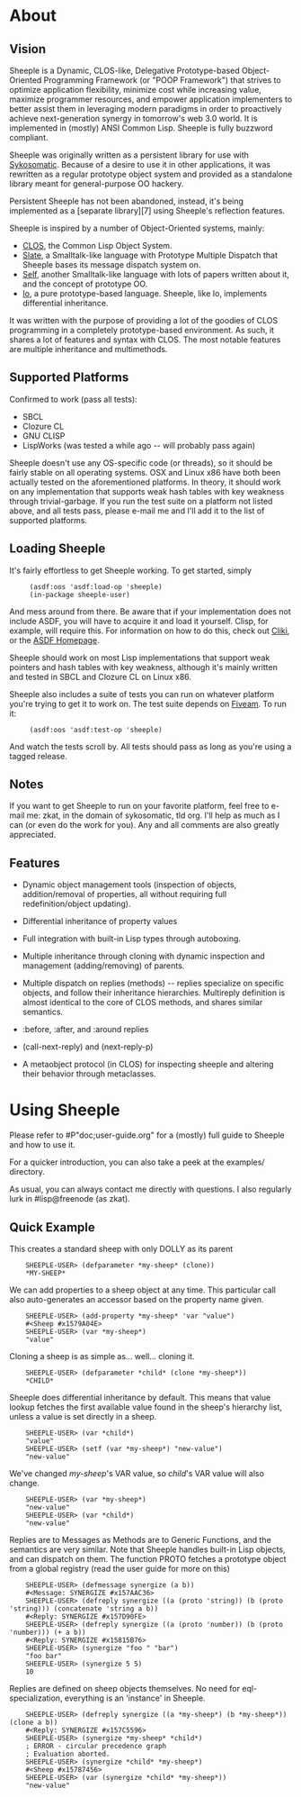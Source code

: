 About
=====

Vision
------

Sheeple is a Dynamic, CLOS-like, Delegative Prototype-based Object-Oriented Programming Framework
(or "POOP Framework") that strives to optimize application flexibility, minimize cost while
increasing value, maximize programmer resources, and empower application implementers to better
assist them in leveraging modern paradigms in order to proactively achieve next-generation synergy
in tomorrow's web 3.0 world. It is implemented in (mostly) ANSI Common Lisp. Sheeple is fully
buzzword compliant.

Sheeple was originally written as a persistent library for use with [Sykosomatic][9]. Because of a
desire to use it in other applications, it was rewritten as a regular prototype object system and
provided as a standalone library meant for general-purpose OO hackery.

Persistent Sheeple has not been abandoned, instead, it's being implemented as a [separate
library][7] using Sheeple's reflection features.

Sheeple is inspired by a number of Object-Oriented systems, mainly:

* [CLOS][3], the Common Lisp Object System.
* [Slate][6], a Smalltalk-like language with Prototype Multiple Dispatch that Sheeple bases its
  message dispatch system on.
* [Self][10], another Smalltalk-like language with lots of papers written about it, and the concept
  of prototype OO.
* [Io][4], a pure prototype-based language. Sheeple, like Io, implements differential inheritance.

[3]: http://en.wikipedia.org/wiki/CLOS
[4]: http://en.wikipedia.org/wiki/Io_(programming_language)
[6]: http://slatelanguage.org/
[9]: http://github.com/zkat/sykosomatic/
[10]: http://research.sun.com/self/

It was written with the purpose of providing a lot of the goodies of CLOS programming in a
completely prototype-based environment. As such, it shares a lot of features and syntax with
CLOS. The most notable features are multiple inheritance and multimethods.

Supported Platforms
-------------------
Confirmed to work (pass all tests):

* SBCL
* Clozure CL
* GNU CLISP
* LispWorks (was tested a while ago -- will probably pass again)

Sheeple doesn't use any OS-specific code (or threads), so it should be fairly stable on all
operating systems. OSX and Linux x86 have both been actually tested on the aforementioned platforms.
In theory, it should work on any implementation that supports weak hash tables with key weakness
through trivial-garbage.
If you run the test suite on a platform not listed above, and all tests pass, please e-mail me
and I'll add it to the list of supported platforms.

Loading Sheeple
---------------
It's fairly effortless to get Sheeple working. To get started, simply

         (asdf:oos 'asdf:load-op 'sheeple)
         (in-package sheeple-user)

And mess around from there. Be aware that if your implementation does not include ASDF, you will
have to acquire it and load it yourself. Clisp, for example, will require this.
For information on how to do this, check out [Cliki][1], or the [ASDF Homepage][2].

[1]: http://www.cliki.net/asdf
[2]: http://common-lisp.net/project/asdf/

Sheeple should work on most Lisp implementations that support weak pointers and hash tables with key
weakness, although it's mainly written and tested in SBCL and Clozure CL on Linux x86.

Sheeple also includes a suite of tests you can run on whatever platform you're trying to get it
to work on. The test suite depends on [Fiveam][11]. To run it:

         (asdf:oos 'asdf:test-op 'sheeple)

And watch the tests scroll by. All tests should pass as long as you're using a tagged release.

[11]: http://www.cliki.net/FiveAM

Notes
-----
If you want to get Sheeple to run on your favorite platform, feel free to e-mail me: zkat, in
the domain of sykosomatic, tld org. I'll help as much as I can (or even do the work for you). Any
and all comments are also greatly appreciated.


Features
--------

* Dynamic object management tools (inspection of objects, addition/removal of properties, all
  without requiring full redefinition/object updating).

* Differential inheritance of property values

* Full integration with built-in Lisp types through autoboxing.

* Multiple inheritance through cloning with dynamic inspection and management (adding/removing) of
  parents.

* Multiple dispatch on replies (methods) -- replies specialize on specific objects, and follow their
  inheritance hierarchies. Multireply definition is almost identical to the core of CLOS methods,
  and shares similar semantics.

* :before, :after, and :around replies

* (call-next-reply) and (next-reply-p)

* A metaobject protocol (in CLOS) for inspecting sheeple and altering their behavior through
  metaclasses.


Using Sheeple
=============

Please refer to #P"doc;user-guide.org" for a (mostly) full guide to Sheeple and how to use it.

For a quicker introduction, you can also take a peek at the examples/ directory.

As usual, you can always contact me directly with questions. I also regularly lurk in #lisp@freenode
(as zkat).

Quick Example
-------------

This creates a standard sheep with only DOLLY as its parent

        SHEEPLE-USER> (defparameter *my-sheep* (clone))
        *MY-SHEEP*

We can add properties to a sheep object at any time. This particular call also auto-generates
an accessor based on the property name given.

        SHEEPLE-USER> (add-property *my-sheep* 'var "value")
        #<Sheep #x1579A04E>
        SHEEPLE-USER> (var *my-sheep*)
        "value"

Cloning a sheep is as simple as... well... cloning it.

        SHEEPLE-USER> (defparameter *child* (clone *my-sheep*))
        *CHILD*

Sheeple does differential inheritance by default. This means that value lookup fetches
the first available value found in the sheep's hierarchy list, unless a value is
set directly in a sheep.

        SHEEPLE-USER> (var *child*)
        "value"
        SHEEPLE-USER> (setf (var *my-sheep*) "new-value")
        "new-value"

We've changed *my-sheep*'s VAR value, so *child*'s VAR value will also change.

        SHEEPLE-USER> (var *my-sheep*)
        "new-value"
        SHEEPLE-USER> (var *child*)
        "new-value"

Replies are to Messages as Methods are to Generic Functions, and the semantics are very similar.
Note that Sheeple handles built-in Lisp objects, and can dispatch on them. The function PROTO
fetches a prototype object from a global registry (read the user guide for more on this)

        SHEEPLE-USER> (defmessage synergize (a b))
        #<Message: SYNERGIZE #x157AAC36>
        SHEEPLE-USER> (defreply synergize ((a (proto 'string)) (b (proto 'string))) (concatenate 'string a b))
        #<Reply: SYNERGIZE #x157D90FE>
        SHEEPLE-USER> (defreply synergize ((a (proto 'number)) (b (proto 'number))) (+ a b))
        #<Reply: SYNERGIZE #x15815B76>
        SHEEPLE-USER> (synergize "foo " "bar")
        "foo bar"
        SHEEPLE-USER> (synergize 5 5)
        10

Replies are defined on sheep objects themselves. No need for eql-specialization, everything is an
'instance' in Sheeple.

        SHEEPLE-USER> (defreply synergize ((a *my-sheep*) (b *my-sheep*)) (clone a b))
        #<Reply: SYNERGIZE #x157C5596>
        SHEEPLE-USER> (synergize *my-sheep* *child*)
        ; ERROR - circular precedence graph 
        ; Evaluation aborted. 
        SHEEPLE-USER> (synergize *child* *my-sheep*)
        #<Sheep #x15787456>
        SHEEPLE-USER> (var (synergize *child* *my-sheep*))
        "new-value"
